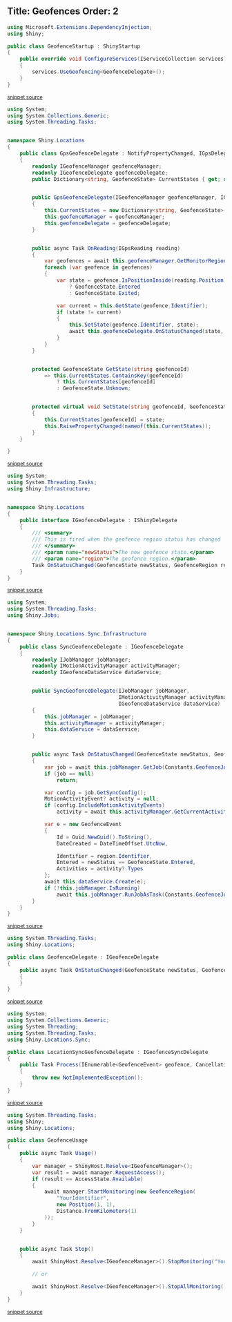 <!--
This file was generate by MarkdownSnippets.
Source File: /input/docs/locations/geofences.source.md
To change this file edit the source file and then re-run the generation using either the dotnet global tool (https://github.com/SimonCropp/MarkdownSnippets#markdownsnippetstool) or using the api (https://github.com/SimonCropp/MarkdownSnippets#running-as-a-unit-test).
-->
Title: Geofences
Order: 2
---


<!-- snippet: GeofenceStartup.cs -->
```cs
using Microsoft.Extensions.DependencyInjection;
using Shiny;

public class GeofenceStartup : ShinyStartup
{
    public override void ConfigureServices(IServiceCollection services)
    {
        services.UseGeofencing<GeofenceDelegate>();
    }
}

```
<sup>[snippet source](/src/Snippets/GeofenceStartup.cs#L1-L11)</sup>
<!-- endsnippet -->

<!-- snippet: GeofenceDelegate.cs -->
```cs
using System;
using System.Collections.Generic;
using System.Threading.Tasks;


namespace Shiny.Locations
{
    public class GpsGeofenceDelegate : NotifyPropertyChanged, IGpsDelegate
    {
        readonly IGeofenceManager geofenceManager;
        readonly IGeofenceDelegate geofenceDelegate;
        public Dictionary<string, GeofenceState> CurrentStates { get; set; }


        public GpsGeofenceDelegate(IGeofenceManager geofenceManager, IGeofenceDelegate geofenceDelegate)
        {
            this.CurrentStates = new Dictionary<string, GeofenceState>();
            this.geofenceManager = geofenceManager;
            this.geofenceDelegate = geofenceDelegate;
        }


        public async Task OnReading(IGpsReading reading)
        {
            var geofences = await this.geofenceManager.GetMonitorRegions();
            foreach (var geofence in geofences)
            {
                var state = geofence.IsPositionInside(reading.Position)
                    ? GeofenceState.Entered
                    : GeofenceState.Exited;

                var current = this.GetState(geofence.Identifier);
                if (state != current)
                {
                    this.SetState(geofence.Identifier, state);
                    await this.geofenceDelegate.OnStatusChanged(state, geofence);
                }
            }
        }


        protected GeofenceState GetState(string geofenceId)
            => this.CurrentStates.ContainsKey(geofenceId)
                ? this.CurrentStates[geofenceId]
                : GeofenceState.Unknown;


        protected virtual void SetState(string geofenceId, GeofenceState state)
        {
            this.CurrentStates[geofenceId] = state;
            this.RaisePropertyChanged(nameof(this.CurrentStates));
        }
    }

}

```
<sup>[snippet source](/src/Shiny.Locations/GpsGeofenceDelegate.cs#L1-L56)</sup>
```cs
using System;
using System.Threading.Tasks;
using Shiny.Infrastructure;


namespace Shiny.Locations
{
    public interface IGeofenceDelegate : IShinyDelegate
    {
        /// <summary>
        /// This is fired when the geofence region status has changed
        /// </summary>
        /// <param name="newStatus">The new geofence state.</param>
        /// <param name="region">The geofence region.</param>
        Task OnStatusChanged(GeofenceState newStatus, GeofenceRegion region);
    }
}

```
<sup>[snippet source](/src/Shiny.Locations.Abstractions/IGeofenceDelegate.cs#L1-L18)</sup>
```cs
using System;
using System.Threading.Tasks;
using Shiny.Jobs;


namespace Shiny.Locations.Sync.Infrastructure
{
    public class SyncGeofenceDelegate : IGeofenceDelegate
    {
        readonly IJobManager jobManager;
        readonly IMotionActivityManager activityManager;
        readonly IGeofenceDataService dataService;


        public SyncGeofenceDelegate(IJobManager jobManager,
                                    IMotionActivityManager activityManager,
                                    IGeofenceDataService dataService)
        {
            this.jobManager = jobManager;
            this.activityManager = activityManager;
            this.dataService = dataService;
        }


        public async Task OnStatusChanged(GeofenceState newStatus, GeofenceRegion region)
        {
            var job = await this.jobManager.GetJob(Constants.GeofenceJobIdentifer);
            if (job == null)
                return;

            var config = job.GetSyncConfig();
            MotionActivityEvent? activity = null;
            if (config.IncludeMotionActivityEvents)
                activity = await this.activityManager.GetCurrentActivity();

            var e = new GeofenceEvent
            {
                Id = Guid.NewGuid().ToString(),
                DateCreated = DateTimeOffset.UtcNow,

                Identifier = region.Identifier,
                Entered = newStatus == GeofenceState.Entered,
                Activities = activity?.Types
            };
            await this.dataService.Create(e);
            if (!this.jobManager.IsRunning)
                await this.jobManager.RunJobAsTask(Constants.GeofenceJobIdentifer);
        }
    }
}

```
<sup>[snippet source](/src/Shiny.Locations.Sync/Infrastructure/SyncGeofenceDelegate.cs#L1-L51)</sup>
```cs
using System.Threading.Tasks;
using Shiny.Locations;

public class GeofenceDelegate : IGeofenceDelegate
{
    public async Task OnStatusChanged(GeofenceState newStatus, GeofenceRegion region)
    {
    }
}

```
<sup>[snippet source](/src/Snippets/GeofenceDelegate.cs#L1-L10)</sup>
```cs
using System;
using System.Collections.Generic;
using System.Threading;
using System.Threading.Tasks;
using Shiny.Locations.Sync;

public class LocationSyncGeofenceDelegate : IGeofenceSyncDelegate
{
    public Task Process(IEnumerable<GeofenceEvent> geofence, CancellationToken cancelToken)
    {
        throw new NotImplementedException();
    }
}
```
<sup>[snippet source](/src/Snippets/LocationSyncGeofenceDelegate.cs#L1-L13)</sup>
<!-- endsnippet -->

<!-- snippet: GeofenceUsage.cs -->
```cs
using System.Threading.Tasks;
using Shiny;
using Shiny.Locations;

public class GeofenceUsage
{
    public async Task Usage()
    {
        var manager = ShinyHost.Resolve<IGeofenceManager>();
        var result = await manager.RequestAccess();
        if (result == AccessState.Available)
        {
            await manager.StartMonitoring(new GeofenceRegion(
                "YourIdentifier",
                new Position(1, 1),
                Distance.FromKilometers(1)
            ));
        }
    }


    public async Task Stop()
    {
        await ShinyHost.Resolve<IGeofenceManager>().StopMonitoring("YourIdentifier");

        // or

        await ShinyHost.Resolve<IGeofenceManager>().StopAllMonitoring();
    }
}
```
<sup>[snippet source](/src/Snippets/GeofenceUsage.cs#L1-L30)</sup>
<!-- endsnippet -->
